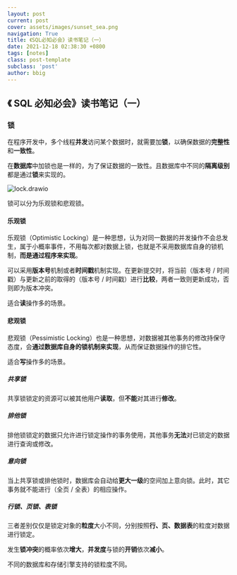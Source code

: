 ```yaml
---
layout: post
current: post
cover: assets/images/sunset_sea.png
navigation: True
title: 《SQL必知必会》读书笔记（一）
date: 2021-12-18 02:38:30 +0800
tags: [notes]
class: post-template
subclass: 'post'
author: bbig
---
```


##  《 SQL 必知必会》读书笔记（一）



### 锁

在程序开发中，多个线程**并发**访问某个数据时，就需要加**锁**，以确保数据的**完整性**和**一致性**。

在**数据库**中加锁也是一样的，为了保证数据的一致性。且数据库中不同的**隔离级别**都是通过**锁**来实现的。



![lock.drawio](https://bbbiggest.github.io/assets/images/2021-12-18-lock.drawio.png)



锁可以分为乐观锁和悲观锁。



#### 乐观锁

乐观锁（Optimistic Locking）是一种思想，认为对同一数据的并发操作不会总发生，属于小概率事件，不用每次都对数据上锁，也就是不采用数据库自身的锁机制，**而是通过程序来实现**。

可以采用**版本号**机制或者**时间戳**机制实现。在更新提交时，将当前（版本号 / 时间戳）与更新之前的取得的（版本号 / 时间戳）进行**比较**，两者一致则更新成功，否则即为版本冲突。

适合**读**操作多的场景。



#### 悲观锁

悲观锁（Pessimistic Locking）也是一种思想，对数据被其他事务的修改持保守态度，会**通过数据库自身的锁机制来实现**，从而保证数据操作的排它性。

适合**写**操作多的场景。



##### 共享锁

共享锁锁定的资源可以被其他用户**读取**，但**不能**对其进行**修改**。



##### 排他锁

排他锁锁定的数据只允许进行锁定操作的事务使用，其他事务**无法**对已锁定的数据进行查询或修改。



##### 意向锁

当上共享锁或排他锁时，数据库会自动给**更大一级**的空间加上意向锁。此时，其它事务就不能进行（全页 / 全表）的相应操作。



##### 行锁、页锁、表锁

三者差别仅仅是锁定对象的**粒度**大小不同，分别按照**行、页、数据表**的粒度对数据进行锁定。

发生**锁冲突**的概率依次**增大**，**并发度**与锁的**开销**依次**减小**。

不同的数据库和存储引擎支持的锁粒度不同。
